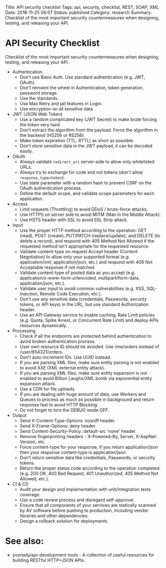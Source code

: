 Title: API security checklist
Tags: api, security, checklist, REST, SOAP, XML
Date: 2018-11-25 06:07
Status: published
Category: research
Summary: Checklist of the most important security countermeasures when designing, testing, and releasing your API.

API Security Checklist
======================
Checklist of the most important security countermeasures when designing,
testing, and releasing your API.

* Authentication
    * Don't use Basic Auth. Use standard authentication (e.g. JWT, OAuth).
    * Don't reinvent the wheel in Authentication, token generation, password storage.
    * Use the standards.
    * Use Max Retry and jail features in Login.
    * Use encryption on all sensitive data.
* JWT (JSON Web Token)
    * Use a random complicated key (JWT Secret) to make brute forcing the token very hard.
    * Don't extract the algorithm from the payload. Force the algorithm in the backend (HS256 or RS256).
    * Make token expiration (TTL, RTTL) as short as possible.
    * Don't store sensitive data in the JWT payload, it can be decoded easily.
* OAuth
    * Always validate `redirect_uri` server-side to allow only whitelisted URLs.
    * Always try to exchange for code and not tokens (don't allow `response_type=token`).
    * Use state parameter with a random hash to prevent CSRF on the OAuth authentication process.
    * Define the default scope, and validate scope parameters for each application.
* Access
    * Limit requests (Throttling) to avoid DDoS / brute-force attacks.
    * Use HTTPS on server side to avoid MITM (Man in the Middle Attack).
    * Use HSTS header with SSL to avoid SSL Strip attack.
* Input
    * Use the proper HTTP method according to the operation: GET (read), POST (create), PUT/PATCH (replace/update), and DELETE (to delete a record), and respond with 405 Method Not Allowed if the requested method isn't appropriate for the requested resource.
    * Validate content-type on request Accept header (Content Negotiation) to allow only your supported format (e.g. application/xml, application/json, etc.) and respond with 406 Not Acceptable response if not matched.
    * Validate content-type of posted data as you accept (e.g.  application/x-www-form-urlencoded, multipart/form-data, application/json, etc.).
    * Validate user input to avoid common vulnerabilities (e.g. XSS, SQL-Injection, Remote Code Execution, etc.).
    * Don't use any sensitive data (credentials, Passwords, security tokens, or API keys) in the URL, but use standard Authorization header.
    * Use an API Gateway service to enable caching, Rate Limit policies (e.g. Quota, Spike Arrest, or Concurrent Rate Limit) and deploy APIs resources dynamically.
* Processing
    * Check if all the endpoints are protected behind authentication to avoid broken authentication process.
    * User own resource ID should be avoided. Use /me/orders instead of
/user/654321/orders.
    * Don't auto-increment IDs. Use UUID instead.
    * If you are parsing XML files, make sure entity parsing is not enabled to avoid XXE (XML external entity attack).
    * If you are parsing XML files, make sure entity expansion is not enabled to avoid Billion Laughs/XML bomb via exponential entity expansion attack.
    * Use a CDN for file uploads.
    * If you are dealing with huge amount of data, use Workers and Queues to process as much as possible in background and return response fast to avoid HTTP Blocking.
    * Do not forget to turn the DEBUG mode OFF.
* Output
    * Send X-Content-Type-Options: nosniff header.
    * Send X-Frame-Options: deny header.
    * Send Content-Security-Policy: default-src 'none' header.
    * Remove fingerprinting headers - X-Powered-By, Server, X-AspNet-Version, etc.
    * Force content-type for your response, if you return application/json then your response content-type is application/json.
    * Don't return sensitive data like credentials, Passwords, or security tokens.
    * Return the proper status code according to the operation completed. (e.g. 200 OK, 400 Bad Request, 401 Unauthorized, 405 Method Not Allowed, etc.).
* CI & CD
    * Audit your design and implementation with unit/integration tests coverage.
    * Use a code review process and disregard self-approval.
    * Ensure that all components of your services are statically scanned by AV software before pushing to production, including vendor libraries and other dependencies.
    * Design a rollback solution for deployments.

See also:
=========
* yosriady/api-development-tools - A collection of useful resources for building RESTful HTTP+JSON APIs.
